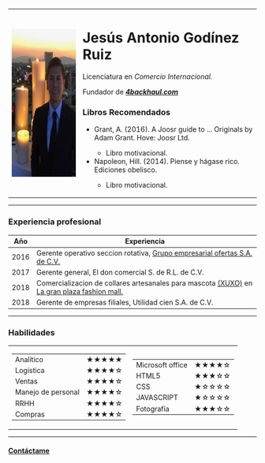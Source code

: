 <!DOCTYPE html>
<html lang="en" dir="ltr">

<head>
  <meta charset="utf-8">
  <title>Jesús Godínez</title>
  <link rel="stylesheet" href="styles.css">
</head>

<body>
  <!-- SECCION PERFIL-->
  <table cellspacing="10">
    <tr>
      <td><img src="chuy.jpg" alt="chuy godinez Profile picture" width="250" height="300" align="right"></td>
      <td>
        <h1>Jesús Antonio Godínez Ruiz</h1>
        <p>Licenciatura en <em>Comercio Internacional.</em></p>
        <p>Fundador de <em><strong><a href="https://www.4backhaul.com">4backhaul.com</a></strong></em></p>
        <h3>Libros Recomendados</h3>
        <ul>
          <li>Grant, A. (2016). A Joosr guide to ... Originals by Adam Grant. Hove: Joosr Ltd.</li>
          <ul>
            <li>Libro motivacional.</li>
          </ul>
          <li>Napoleon, Hill. (2014). Piense y hágase rico. Ediciones obelisco.</li>
          <ul>
            <li>Libro motivacional.</li>
          </ul>
        </ul>
      </td>
    </tr>
  </table>
  <!--TERMINA SECCION PERFIL-->
  <hr>
  <!-- SECCION PROFESIONAL-->
  <h3>Experiencia profesional</h3>
  <table cellspacing="15">
    <thead>
      <th>Año</th>
      <th>Experiencia</th>
    </thead>
    <tbody>
      <tr>
        <td>2016</td>
        <td>Gerente operativo seccion rotativa, <a href="http://soloofertas.com/">Grupo empresarial ofertas S.A. de C.V.</a></td>
      </tr>
      <tr>
        <td>2017</td>
        <td>Gerente general, El don comercial S. de R.L. de C.V.</td>
      </tr>
      <tr>
        <td>2018</td>
        <td>Comercializacion de collares artesanales para mascota <a href="https://www.myxuxoshop.com/"> (XUXO)</a> en <a href="http://www.lagranplazafashionmall.com/site/">La gran plaza fashion mall.</a> </td>
      </tr>
      <tr>
        <td>2018</td>
        <td>Gerente de empresas filiales, Utilidad cien S.A. de C.V.</td>
      </tr>
    </tbody>
  </table>
  <!--TERMINA SECCION PROFESIONAL-->
  <hr>
  <!-- SECCION HABILIDADES-->
  <h3>Habilidades</h3>
  <table cellspacing="10">
    <tr>
      <td>
        <table>
          <tr>
            <td>Analítico</td>
            <td>★★★★★</td>
          </tr>
          <tr>
            <td>Logística</td>
            <td>★★★★☆</td>
          </tr>
          <tr>
            <td>Ventas</td>
            <td>★★★★☆</td>
          </tr>
          <tr>
            <td>Manejo de personal</td>
            <td>★★★★☆</td>
          </tr>
          <tr>
            <td>RRHH</td>
            <td>★★★★☆</td>
          </tr>
          <tr>
            <td>Compras</td>
            <td>★★★★☆</td>
          </tr>
        </table>
      </td>
      <td>
        <table>
          <tr>
            <td>Microsoft office</td>
            <td>★★★★☆</td>
          </tr>
          <tr>
            <td>HTML5</td>
            <td>★★★☆☆</td>
          </tr>
          <tr>
            <td>CSS</td>
            <td>★☆☆☆☆</td>
          </tr>
          <tr>
            <td>JAVASCRIPT</td>
            <td>★☆☆☆☆</td>
          </tr>
          <tr>
            <td>Fotografía</td>
            <td>★★★☆☆</td>
          </tr>
        </table>
      </td>
    </tr>
  </table>
  <!--TERMINA SECCION HABILIDADES-->
  <hr>
  <a href="contacto.html">
    <h4>Contáctame</h4>
  </a>
</body>

</html>
